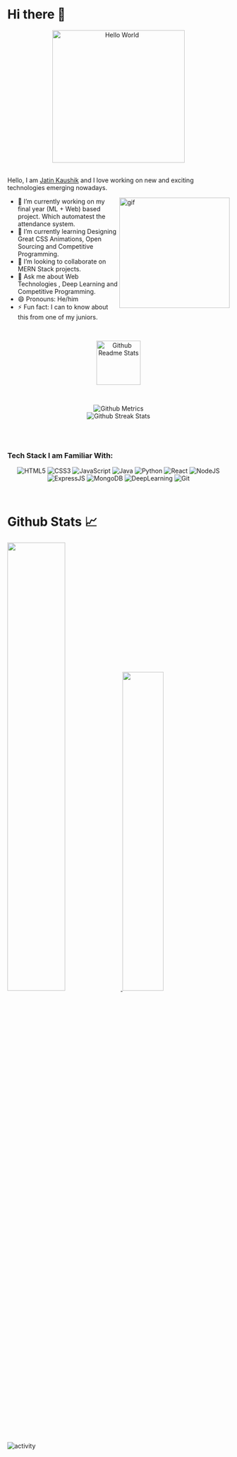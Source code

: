 # Hi there 👋
<div align="center">
<img height="300px" src="https://media1.tenor.com/images/a7bd6b94430c1e66148d580209e377c5/tenor.gif?itemid=5043108" alt="Hello World">
 
</div>

<br>

Hello, I am [Jatin Kaushik](https://www.linkedin.com/in/jatin-kaushik-15b5b3175/) and I love working on new and exciting technologies emerging nowadays. 



 <img align="right" width="250px" src="https://media1.tenor.com/images/08fca81ad422d0b98dd04e5d79f0abc9/tenor.gif?itemid=21481919" alt="gif">

- 🔭 I’m currently working on my final year (ML + Web) based project. Which automatest the attendance system.
- 🌱 I’m currently learning Designing Great CSS Animations, Open Sourcing and Competitive Programming.
- 👯 I’m looking to collaborate on MERN Stack projects.
- 💬 Ask me about Web Technologies , Deep Learning and Competitive Programming.
- 😄 Pronouns: He/him
- ⚡ Fun fact: I can to know about this from one of my juniors.

<br>

<p align="center">
 <img width="100px" src="https://res.cloudinary.com/anuraghazra/image/upload/v1594908242/logo_ccswme.svg" align="center" alt="Github Readme Stats" />
</p>
<!-- <p align="center"> <img src="https://komarev.com/ghpvc/?username=kaushikjatin" alt="kaushikjatin"/> </p>  -->



<br>
<p align="center">
  
<img src="https://metrics.lecoq.io/kaushikjatin" alt="Github Metrics">
  
  <br>
  
<img src="https://github-readme-streak-stats.herokuapp.com/?user=kaushikjatin" alt="Github Streak Stats">
  
</p>

<br><br>
### Tech Stack I am Familiar With:

<p align="center">
<img alt="HTML5" src="https://img.shields.io/badge/html5%20-%23E34F26.svg?&style=for-the-badge&logo=html5&logoColor=white"/>
<img alt="CSS3" src="https://img.shields.io/badge/css3%20-%231572B6.svg?&style=for-the-badge&logo=css3&logoColor=white"/>
<img alt="JavaScript" src="https://img.shields.io/badge/javascript%20-%23323330.svg?&style=for-the-badge&logo=javascript&logoColor=%23F7DF1E"/>
<img alt="Java" src ="https://img.shields.io/badge/java%20-%23E34F26.svg?&style=for-the-badge&logo=java&logoColor=white"/>
<img alt="Python" src="https://img.shields.io/badge/python%20-%2314354C.svg?&style=for-the-badge&logo=python&logoColor=white"/>
<img alt="React" src="https://img.shields.io/badge/react%20-%2320232a.svg?&style=for-the-badge&logo=react&logoColor=%2361DAFB"/>
<img alt="NodeJS" src="https://img.shields.io/badge/node.js%20-%2343853D.svg?&style=for-the-badge&logo=node.js&logoColor=white"/>
 <img alt="ExpressJS" src="https://img.shields.io/badge/express%20-%23323330.svg?&style=for-the-badge&logo=express&logoColor=%23F7DF1E"/>
<img alt="MongoDB" src ="https://img.shields.io/badge/MongoDB-%234ea94b.svg?&style=for-the-badge&logo=mongodb&logoColor=white"/>
<img alt='DeepLearning' src="https://img.shields.io/badge/deeplearning%20-%23E34F26.svg?&style=for-the-badge&logo=git&logoColor=white">
<img alt="Git" src="https://img.shields.io/badge/git%20-%23E34F26.svg?&style=for-the-badge&logo=git&logoColor=white"/>
<br/>
</p>

<br>

# Github Stats 📈

<a href="https://github.com/kaushikjatin">
    <img src="https://github-readme-stats.vercel.app/api?username=kaushikjatin&count_private=true&show_icons=true&hide_border=true"
                    width="51%" />
</a>
<a href="https://github.com/kaushikjatin?tab=repositories">
  <img src="https://github-readme-stats.vercel.app/api/top-langs/?username=kaushikjatin&layout=compact&langs_count=10&hide_border=true"
                    width="43%" />
</a>

<br><br>
![activity](https://activity-graph.herokuapp.com/graph?username=kaushikjatin&show_icons=true&count_private=true&area=true&hide_border=true)
